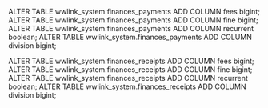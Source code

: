 

ALTER TABLE wwlink_system.finances_payments ADD COLUMN fees bigint;
ALTER TABLE wwlink_system.finances_payments ADD COLUMN fine bigint;
ALTER TABLE wwlink_system.finances_payments ADD COLUMN recurrent boolean;
ALTER TABLE wwlink_system.finances_payments ADD COLUMN division bigint;







ALTER TABLE wwlink_system.finances_receipts ADD COLUMN fees bigint;
ALTER TABLE wwlink_system.finances_receipts ADD COLUMN fine bigint;
ALTER TABLE wwlink_system.finances_receipts ADD COLUMN recurrent boolean;
ALTER TABLE wwlink_system.finances_receipts ADD COLUMN division bigint;